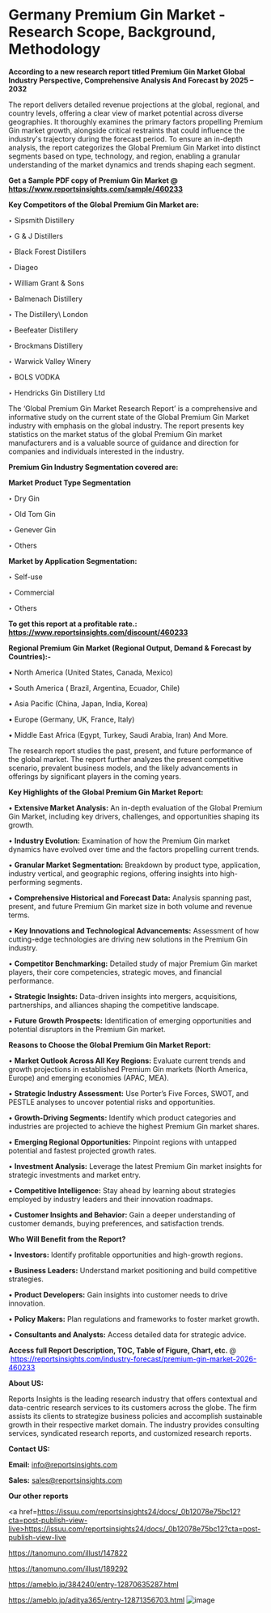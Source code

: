 # Germany Premium Gin Market - Research Scope, Background, Methodology

<strong>According to a new research report titled Premium Gin Market Global Industry Perspective, Comprehensive Analysis And Forecast by 2025 – 2032</strong>

The report delivers detailed revenue projections at the global, regional, and country levels, offering a clear view of market potential across diverse geographies. It thoroughly examines the primary factors propelling Premium Gin market growth, alongside critical restraints that could influence the industry's trajectory during the forecast period. To ensure an in-depth analysis, the report categorizes the Global Premium Gin Market into distinct segments based on type, technology, and region, enabling a granular understanding of the market dynamics and trends shaping each segment.

<strong>Get a Sample PDF copy of Premium Gin Market </strong><strong>@<a href=https://www.reportsinsights.com/sample/460233 style=color:#0000ff;> https://www.reportsinsights.com/sample/460233</a></strong></font>

<strong>Key Competitors of the Global Premium Gin Market are:</strong>

‣ Sipsmith Distillery

‣ G & J Distillers

‣ Black Forest Distillers

‣ Diageo

‣ William Grant & Sons

‣ Balmenach Distillery

‣ The Distillery\ London

‣ Beefeater Distillery

‣ Brockmans Distillery

‣ Warwick Valley Winery

‣ BOLS VODKA

‣ Hendricks Gin Distillery Ltd

The ‘Global Premium Gin Market Research Report’ is a comprehensive and informative study on the current state of the Global Premium Gin Market industry with emphasis on the global industry. The report presents key statistics on the market status of the global Premium Gin market manufacturers and is a valuable source of guidance and direction for companies and individuals interested in the industry.

<strong>Premium Gin Industry Segmentation covered are:</strong>

<strong>Market Product Type Segmentation</strong>

‣ Dry Gin

‣ Old Tom Gin

‣ Genever Gin

‣ Others

<strong>Market by Application Segmentation:</strong>

‣ Self-use

‣ Commercial

‣ Others

<strong>To get this report at a profitable rate.: <a href=https://www.reportsinsights.com/discount/460233 style=color:#0000ff;>https://www.reportsinsights.com/discount/460233</a></strong></font>

<strong>Regional Premium Gin Market (Regional Output, Demand &amp; Forecast by Countries):-</strong>

• North America (United States, Canada, Mexico)

• South America ( Brazil, Argentina, Ecuador, Chile)

• Asia Pacific (China, Japan, India, Korea)

• Europe (Germany, UK, France, Italy)

• Middle East Africa (Egypt, Turkey, Saudi Arabia, Iran) And More.

The research report studies the past, present, and future performance of the global market. The report further analyzes the present competitive scenario, prevalent business models, and the likely advancements in offerings by significant players in the coming years.

<strong>Key Highlights of the Global Premium Gin Market Report:</strong>

• <strong>Extensive Market Analysis:</strong> An in-depth evaluation of the Global Premium Gin Market, including key drivers, challenges, and opportunities shaping its growth.

• <strong>Industry Evolution:</strong> Examination of how the Premium Gin market dynamics have evolved over time and the factors propelling current trends.

• <strong>Granular Market Segmentation:</strong> Breakdown by product type, application, industry vertical, and geographic regions, offering insights into high-performing segments.

• <strong>Comprehensive Historical and Forecast Data:</strong> Analysis spanning past, present, and future Premium Gin market size in both volume and revenue terms.

• <strong>Key Innovations and Technological Advancements:</strong> Assessment of how cutting-edge technologies are driving new solutions in the Premium Gin industry.

• <strong>Competitor Benchmarking:</strong> Detailed study of major Premium Gin market players, their core competencies, strategic moves, and financial performance.

• <strong>Strategic Insights:</strong> Data-driven insights into mergers, acquisitions, partnerships, and alliances shaping the competitive landscape.

• <strong>Future Growth Prospects:</strong> Identification of emerging opportunities and potential disruptors in the Premium Gin market.

<strong>Reasons to Choose the Global Premium Gin Market Report:</strong>

• <strong>Market Outlook Across All Key Regions:</strong> Evaluate current trends and growth projections in established Premium Gin markets (North America, Europe) and emerging economies (APAC, MEA).

• <strong>Strategic Industry Assessment:</strong> Use Porter’s Five Forces, SWOT, and PESTLE analyses to uncover potential risks and opportunities.

• <strong>Growth-Driving Segments:</strong> Identify which product categories and industries are projected to achieve the highest Premium Gin market shares.

• <strong>Emerging Regional Opportunities:</strong> Pinpoint regions with untapped potential and fastest projected growth rates.

• <strong>Investment Analysis:</strong> Leverage the latest Premium Gin market insights for strategic investments and market entry.

• <strong>Competitive Intelligence:</strong> Stay ahead by learning about strategies employed by industry leaders and their innovation roadmaps.

• <strong>Customer Insights and Behavior:</strong> Gain a deeper understanding of customer demands, buying preferences, and satisfaction trends.

<strong>Who Will Benefit from the Report?</strong>

• <strong>Investors:</strong> Identify profitable opportunities and high-growth regions.

• <strong>Business Leaders:</strong> Understand market positioning and build competitive strategies.

• <strong>Product Developers:</strong> Gain insights into customer needs to drive innovation.

• <strong>Policy Makers:</strong> Plan regulations and frameworks to foster market growth.

• <strong>Consultants and Analysts:</strong> Access detailed data for strategic advice.
</ul>
<strong>Access full Report Description, TOC, Table of Figure, Chart, etc. </strong>@  <a href=https://reportsinsights.com/industry-forecast/premium-gin-market-2026-460233 style=color:#0000ff;>https://reportsinsights.com/industry-forecast/premium-gin-market-2026-460233</a></font>

<strong><strong>About US</strong>:</strong>

Reports Insights is the leading research industry that offers contextual and data-centric research services to its customers across the globe. The firm assists its clients to strategize business policies and accomplish sustainable growth in their respective market domain. The industry provides consulting services, syndicated research reports, and customized research reports.

<strong>Contact US:</strong>

<p class=""""><b>Email:</b> <a href=mailto:info@reportsinsights.com>info@reportsinsights.com</a></p>
<p class=""""><b>Sales:</b> <a href=mailto:sales@reportsinsights.com>sales@reportsinsights.com</a></p>

<strong>Our other reports</strong>

<a href=https://issuu.com/reportsinsights24/docs/_0b12078e75bc12?cta=post-publish-view-live>https://issuu.com/reportsinsights24/docs/_0b12078e75bc12?cta=post-publish-view-live</a>

<a href=https://tanomuno.com/illust/147822>https://tanomuno.com/illust/147822</a>

<a href=https://tanomuno.com/illust/189292>https://tanomuno.com/illust/189292</a>

<a href=https://ameblo.jp/384240/entry-12870635287.html>https://ameblo.jp/384240/entry-12870635287.html</a>

<a href=https://ameblo.jp/aditya365/entry-12871356703.html>https://ameblo.jp/aditya365/entry-12871356703.html</a>
![image](https://github.com/user-attachments/assets/e54634ec-d5dc-41ef-ac66-3a6f01a66e12)
